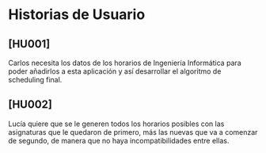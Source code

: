 # Historias de Usuario

## [HU001] 
   Carlos necesita los datos de los horarios de Ingeniería Informática para poder añadirlos a esta aplicación y así desarrollar el algoritmo de scheduling
   final.
   
## [HU002] 
   Lucía quiere que se le generen todos los horarios posibles con las asignaturas que le quedaron de primero, más las nuevas que va a comenzar de segundo, 
   de manera que no haya incompatibilidades entre ellas.
